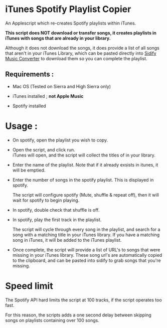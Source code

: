 # iTunes Spotify Playlist Copier

An Applescript which re-creates Spotify playlists within iTunes.

**This script does NOT download or transfer songs, it creates playlists in iTunes with songs
that are already in your library.**

Although it does not download the songs, it does provide a list of
all songs that aren't in your iTunes Library, which can be pasted
directly into [Sidify Music Converter](https://www.sidify.com/en1/)
to download them so you can complete the playlist.

## Requirements : 

 - Mac OS
   (Tested on Sierra and High Sierra only)
   
 - iTunes installed ; **not Apple Music**
 - Spotify installed

# Usage : 
- On spotify, open the playlist you wish to copy.

- Open the script, and click run.  
  iTunes will open, and the script will collect the titles of in your library.
  
- Enter the name of the playlist. 
  Note that if it already exsists in itunes, it will be emptied.

- Enter the number of songs in the spotify playlist.
  This is displayed in spotify.
  
  The script will configure spotify (Mute, shuffle & repeat off), 
  then it will wait for spotify to begin playing.

- In spotify, double check that shuffle is off.
- In spotify, play the first track in the playlist.

  The script will cycle through every song in the playlist, and search for a song with a matching title in your iTunes library.
  If you have a matching song in iTunes, it will be added to the iTunes playlist.
  
- Once complete, the script will provide a list of URL's to songs that were missing in your iTunes library.
  These song url's are automatically copied to the clipboard, and can be pasted into sidify to grab songs that you're missing.

# Speed limit
  The Spotify API hard limits the script at 100 tracks, if the script operates too fast.
  
  For this reason, the scripts adds a one second delay between skipping songs 
  on playlists containing over 100 songs. 
